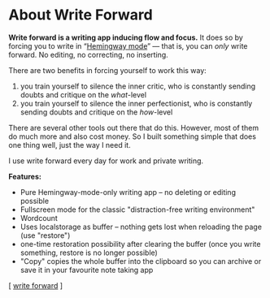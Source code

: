 # About Write Forward


**Write forward is a writing app inducing flow and focus.** It does so by forcing you to write in “[Hemingway mode](https://www.google.com/search?q=Hemingway%20mode)” — that is, you can *only* write forward. No editing, no correcting, no inserting.

There are two benefits in forcing yourself to work this way:

1. you train yourself to silence the inner critic, who is constantly sending doubts and critique on the *what*-level
2. you train yourself to silence the inner perfectionist, who is constantly sending doubts and critique on the *how*-level

There are several other tools out there that do this. However, most of them do much more and also cost money. So I built something simple that does one thing well, just the way I need it.

I use write forward every day for work and private writing.

**Features:**
- Pure Hemingway-mode-only writing app – no deleting or editing possible
- Fullscreen mode for the classic "distraction-free writing environment"
- Wordcount
- Uses localstorage as buffer – nothing gets lost when reloading the page (use "restore")
- one-time restoration possibility after clearing the buffer (once you write something, restore is no longer possible)
- "Copy" copies the whole buffer into the clipboard so you can archive or save it in your favourite note taking app


\[ [write forward](/writeforward/) \]


<link rel="stylesheet" href="/css.css">
